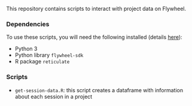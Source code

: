 
This repository contains scripts to interact with project data on Flywheel. 

### Dependencies

To use these scripts, you will need the following installed (details [here](https://flywheel-io.gitlab.io/product/backend/sdk/branches/master/python/python_sdk_with_r.html)):

- Python 3
- Python library `flywheel-sdk`
- R package `reticulate`

### Scripts

- `get-session-data.R`: this script creates a dataframe with information about each session in a project
